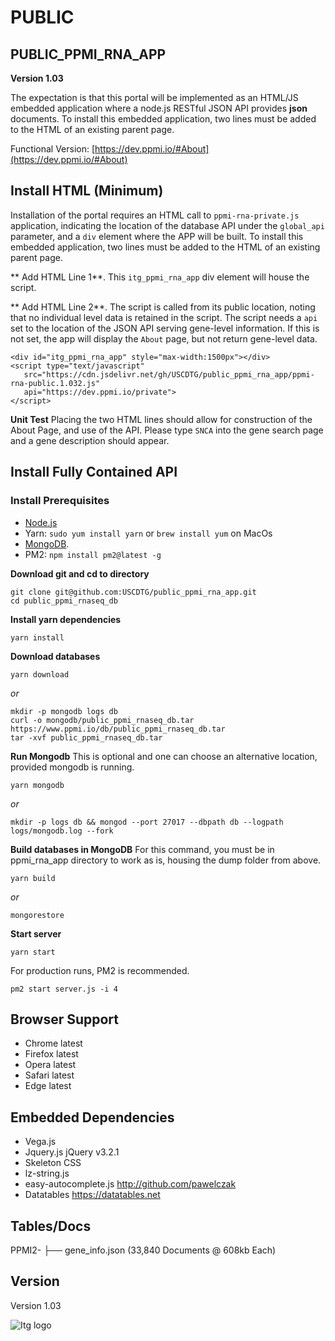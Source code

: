 # PUBLIC
## PUBLIC_PPMI_RNA_APP

**Version 1.03**

The expectation is that this portal will be implemented as an HTML/JS embedded application where a node.js RESTful JSON API provides **json** documents. To install this embedded application, two lines must be added to the HTML of an existing parent page.  

Functional Version: [https://dev.ppmi.io/#About](https://dev.ppmi.io/#About)
## Install HTML (Minimum)

Installation of the portal requires an HTML call to `ppmi-rna-private.js` application, indicating the location of the database API under the `global_api` parameter, and a `div` element where the APP will be built.  To install this embedded application, two lines must be added to the HTML of an existing parent page.  

** Add HTML Line 1**. This `itg_ppmi_rna_app` div element will house the script. 

** Add HTML Line 2**. The script is called from its public location, noting that no individual level data is retained in the script. The script needs a `api` set to the location of the JSON API serving gene-level information.  If this is not set, the app will display the `About` page, but not return gene-level data.

```
<div id="itg_ppmi_rna_app" style="max-width:1500px"></div>
<script type="text/javascript"  
   src="https://cdn.jsdelivr.net/gh/USCDTG/public_ppmi_rna_app/ppmi-rna-public.1.032.js" 
   api="https://dev.ppmi.io/private">
</script>
```

**Unit Test**
 Placing the two HTML lines should allow for construction of the About Page, and use of the API. Please type `SNCA` into the gene search page and a gene description should appear.


## Install Fully Contained API

### Install Prerequisites

* [Node.js](https://nodejs.org/en/download/)
* Yarn: `sudo yum install yarn` or `brew install yum` on MacOs
* [MongoDB](https://www.mongodb.com/download-center#community).
* PM2: `npm install pm2@latest -g`

**Download git and cd to directory**

```
git clone git@github.com:USCDTG/public_ppmi_rna_app.git
cd public_ppmi_rnaseq_db
```

**Install yarn dependencies**

`yarn install`

**Download databases**

`yarn download`

 _or_

```
mkdir -p mongodb logs db
curl -o mongodb/public_ppmi_rnaseq_db.tar https://www.ppmi.io/db/public_ppmi_rnaseq_db.tar
tar -xvf public_ppmi_rnaseq_db.tar
```

**Run Mongodb**
This is optional and one can choose an alternative location, provided mongodb is running.

`yarn mongodb`

 _or_

`mkdir -p logs db && mongod --port 27017 --dbpath db --logpath logs/mongodb.log --fork`

**Build databases in MongoDB**
For this command, you must be in ppmi_rna_app directory to work as is, housing the dump folder from above.

`yarn build`

 _or_

`mongorestore`



**Start server**

`yarn start`

For production runs, PM2 is recommended.

`pm2 start server.js -i 4`


## Browser Support

* Chrome latest
* Firefox latest
* Opera latest
* Safari latest
* Edge latest

## Embedded Dependencies

* Vega.js  
* Jquery.js jQuery v3.2.1 
* Skeleton CSS
* lz-string.js  
* easy-autocomplete.js http://github.com/pawelczak
* Datatables https://datatables.net

## Tables/Docs

PPMI2-  ├── gene_info.json  (33,840 Documents @ 608kb Each)

## Version

Version 1.03

![Itg logo](http://dtg.usc.edu/images/itg.png)

